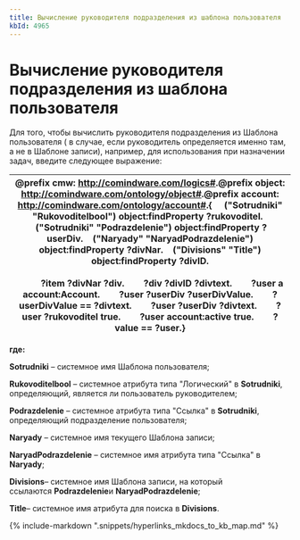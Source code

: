 ```yaml
---
title: Вычисление руководителя подразделения из шаблона пользователя
kbId: 4965
---
```


# Вычисление руководителя подразделения из шаблона пользователя

Для того, чтобы вычислить руководителя подразделения из Шаблона пользователя ( в случае, если руководитель определяется именно там, а не в Шаблоне записи), например, для использования при назначении задач, введите следующее выражение:

| @prefix cmw: <http://comindware.com/logics#>.@prefix object: <http://comindware.com/ontology/object#>.@prefix account: <http://comindware.com/ontology/account#>.{     ("Sotrudniki" "Rukovoditelbool") object:findProperty ?rukovoditel.    ("Sotrudniki" "Podrazdelenie") object:findProperty ?userDiv.    ("Naryady" "NaryadPodrazdelenie") object:findProperty ?divNar.    ("Divisions" "Title") object:findProperty ?divID.                                                                                                                             ?item ?divNar ?div.        ?div ?divID ?divtext.        ?user a account:Account.        ?user ?userDiv ?userDivValue.        ?userDivValue == ?divtext.        ?user ?userDiv ?divtext.        ?user ?rukovoditel true.        ?user account:active true.        ?value == ?user.} |
| --- |

**где:**

**Sotrudniki** – системное имя Шаблона пользователя;

**Rukovoditelbool** – системное атрибута типа "Логический" в **Sotrudniki**, определяющий, является ли пользователь руководителем;

**Podrazdelenie** – системное атрибута типа "Ссылка" в **Sotrudniki**, определяющий подразделение пользователя;

**Naryady** – системное имя текущего Шаблона записи;

**NaryadPodrazdelenie** – системное имя атрибута типа "Ссылка" в **Naryady**;

**Divisions**– системное имя Шаблона записи, на который ссылаются **Podrazdelenie**и **NaryadPodrazdelenie**;

**Title**– системное имя атрибута для поиска в **Divisions**.

{% include-markdown ".snippets/hyperlinks_mkdocs_to_kb_map.md" %}
